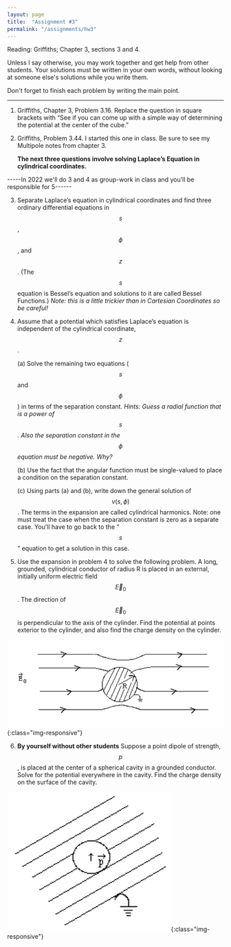 ```yaml
---
layout: page
title:  "Assignment #3"
permalink: "/assignments/hw3"
---
```


Reading: Griffiths; Chapter 3, sections 3 and 4.

Unless I say otherwise, you may work together and get help from other students. Your solutions must be written in your own words, without looking at someone else's solutions while
you write them.

Don't forget to finish each problem by writing the main point.

______________________________________________________________________________

1.   Griffiths, Chapter 3, Problem 3.16. Replace the question in square brackets with “See if you can come up with a simple way of determining the potential at the center of the cube.”

2.   Griffiths, Problem 3.44.  I started this one in class.  Be sure to see my Multipole notes from chapter 3.

     **The next three questions involve solving Laplace’s Equation in cylindrical coordinates.**

-----In 2022 we'll do 3 and 4 as group-work in class and you'll be responsible for 5------

3.   Separate Laplace’s equation in cylindrical coordinates and find three ordinary 
differential equations in $$s$$, $$\phi$$, and $$z$$. (The $$s$$ equation is Bessel’s 
equation and 
solutions to it are called Bessel Functions.) *Note: this is a little trickier 
than in Cartesian Coordinates so be careful!*

4.   Assume that a potential which satisfies Laplace’s equation is independent of the cylindrical coordinate, $$z$$.

     (a) Solve the remaining two equations ($$s$$ and $$\phi$$) in terms of the separation constant. 
     *Hints: Guess a radial function that is a power of $$s$$. Also the separation constant in the $$\phi$$ equation must be negative. Why?*

     (b) Use the fact that the angular function must be single-valued to place a condition on the
separation constant.

     (c) Using parts (a) and (b), write down the general solution of $$v(s, \phi)$$. The terms in the expansion
are called cylindrical harmonics. Note: one must treat the case when the separation
constant is zero as a separate case. You’ll have to go back to the “$$s$$” equation to get a
solution in this case.

5.    Use the expansion in problem 4 to solve the following problem. A long, 
grounded, cylindrical conductor of radius R is placed in an external, initially 
uniform electric field $$\vec{E}_0$$. The direction of  $$\vec{E}_0$$
is perpendicular to the axis of the cylinder. Find the potential at points exterior to the
cylinder, and also find the charge density on the cylinder.

![Cylindrical Conductor in Uniform E-field](HW3Prob6.png){:class="img-responsive"}

6.    **By yourself without other students** Suppose a point dipole of strength, $$p$$, 
is placed at the center of a spherical cavity in a grounded conductor.
Solve for the potential everywhere in the cavity. Find
the charge density on the surface of the cavity.

![Dipole in a Spherical Cavity](HW3Prob7.png){:class="img-responsive"}
